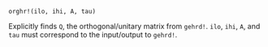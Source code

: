 ```
orghr!(ilo, ihi, A, tau)
```

Explicitly finds `Q`, the orthogonal/unitary matrix from `gehrd!`. `ilo`, `ihi`, `A`, and `tau` must correspond to the input/output to `gehrd!`.
